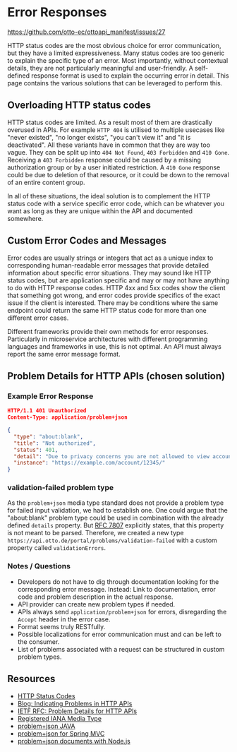 # Error Responses

<https://github.com/otto-ec/ottoapi_manifest/issues/27>

HTTP status codes are the most obvious choice for error communication, but they have a limited expressiveness. Many status codes are too generic to explain the specific type of an error. Most importantly, without contextual details, they are not particularly meaningful and user-friendly.
A self-defined response format is used to explain the occurring error in detail.
This page contains the various solutions that can be leveraged to perform this.

## Overloading HTTP status codes

HTTP status codes are limited. As a result most of them are drastically overused in APIs. For example `HTTP 404` is utilised to multiple usecases like "never existed", "no longer exists", "you can't view it" and "it is deactivated". All these variants have in common that they are way too vague. They can be split up into `404 Not Found`, `403 Forbidden` and `410 Gone`. Receiving a `403 Forbidden` response could be caused by a missing authorization group or by a user initiated restriction. A `410 Gone` response could be due to deletion of that resource, or it could be down to the removal of an entire content group.

In all of these situations, the ideal solution is to complement the HTTP status code with a service specific error code, which can be whatever you want as long as they are unique within the API and documented somewhere.

## Custom Error Codes and Messages

Error codes are usually strings or integers that act as a unique index to corresponding human-readable error messages that provide detailed information about specific error situations.
They may sound like HTTP status codes, but are application specific and may or may not have anything to do with HTTP response codes. HTTP 4xx and 5xx codes show the client that something got wrong, and error codes provide specifics of the exact issue if the client is interested. There may be conditions where the same endpoint could return the same HTTP status code for more than one different error cases.

Different frameworks provide their own methods for error responses. Particularly in microservice architectures with different programming languages and frameworks in use, this is not optimal. An API must always report the same error message format.

## Problem Details for HTTP APIs (chosen solution)

### Example Error Response

```json
HTTP/1.1 401 Unauthorized
Content-Type: application/problem+json

{
  "type": "about:blank",
  "title": "Not authorized",
  "status": 401,
  "detail": "Due to privacy concerns you are not allowed to view account details of others.",
  "instance": "https://example.com/account/12345/"
}
```

### validation-failed problem type

As the `problem+json` media type standard does not provide a problem type for failed input validation, we had to establish one.
One could argue that the "about:blank" problem type could be used in combination with the already defined `details` property. But [RFC 7807](https://tools.ietf.org/html/rfc7807) explicitly states, that this property is not meant to be parsed.
Therefore, we created a new type `https://api.otto.de/portal/problems/validation-failed` with a custom property called `validationErrors`.

### Notes / Questions

- Developers do not have to dig through documentation looking for the corresponding error message. Instead: Link to documentation, error code and problem description in the actual response.
- API provider can create new problem types if needed.
- APIs always send `application/problem+json` for errors, disregarding the `Accept` header in the error case.
- Format seems truly RESTfully.
- Possible localizations for error communication must and can be left to the consumer.
- List of problems associated with a request can be structured in custom problem types.

## Resources

- [HTTP Status Codes](https://httpstatuses.com)
- [Blog: Indicating Problems in HTTP APIs](https://www.mnot.net/blog/2013/05/15/http_problem)
- [IETF RFC: Problem Details for HTTP APIs](https://tools.ietf.org/html/rfc7807)
- [Registered IANA Media Type](https://www.iana.org/assignments/media-types/application/problem+json)
- [problem+json JAVA](https://github.com/zalando/problem)
- [problem+json for Spring MVC](https://github.com/zalando/problem-spring-web)
- [problem+json documents with Node.js](https://www.npmjs.com/package/problem-json)
